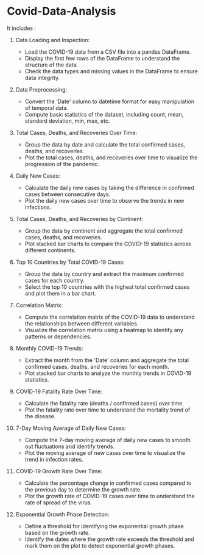# Covid-Data-Analysis

It includes :

1. Data Loading and Inspection:
    - Load the COVID-19 data from a CSV file into a pandas DataFrame.
    - Display the first few rows of the DataFrame to understand the structure of the data.
    - Check the data types and missing values in the DataFrame to ensure data integrity.

2. Data Preprocessing:
    - Convert the 'Date' column to datetime format for easy manipulation of temporal data.
    - Compute basic statistics of the dataset, including count, mean, standard deviation, min, max, etc.

3. Total Cases, Deaths, and Recoveries Over Time:
    - Group the data by date and calculate the total confirmed cases, deaths, and recoveries.
    - Plot the total cases, deaths, and recoveries over time to visualize the progression of the pandemic.

4. Daily New Cases:
    - Calculate the daily new cases by taking the difference in confirmed cases between consecutive days.
    - Plot the daily new cases over time to observe the trends in new infections.

5. Total Cases, Deaths, and Recoveries by Continent:
    - Group the data by continent and aggregate the total confirmed cases, deaths, and recoveries.
    - Plot stacked bar charts to compare the COVID-19 statistics across different continents.

6. Top 10 Countries by Total COVID-19 Cases:
    - Group the data by country and extract the maximum confirmed cases for each country.
    - Select the top 10 countries with the highest total confirmed cases and plot them in a bar chart.

7. Correlation Matrix:
    - Compute the correlation matrix of the COVID-19 data to understand the relationships between different variables.
    - Visualize the correlation matrix using a heatmap to identify any patterns or dependencies.

8. Monthly COVID-19 Trends:
    - Extract the month from the 'Date' column and aggregate the total confirmed cases, deaths, and recoveries for each month.
    - Plot stacked bar charts to analyze the monthly trends in COVID-19 statistics.

9. COVID-19 Fatality Rate Over Time:
    - Calculate the fatality rate (deaths / confirmed cases) over time.
    - Plot the fatality rate over time to understand the mortality trend of the disease.

10. 7-Day Moving Average of Daily New Cases:
    - Compute the 7-day moving average of daily new cases to smooth out fluctuations and identify trends.
    - Plot the moving average of new cases over time to visualize the trend in infection rates.

11. COVID-19 Growth Rate Over Time:
    - Calculate the percentage change in confirmed cases compared to the previous day to determine the growth rate.
    - Plot the growth rate of COVID-19 cases over time to understand the rate of spread of the virus.

12. Exponential Growth Phase Detection:
    - Define a threshold for identifying the exponential growth phase based on the growth rate.
    - Identify the dates where the growth rate exceeds the threshold and mark them on the plot to detect exponential growth phases.
